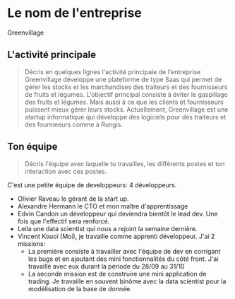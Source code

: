 # Le nom de l'entreprise
Greenvillage
## L'activité principale

> Décris en quelques lignes l'activité principale de l'entreprise
Greenvillage développe une plateforme de type Saas qui permet de gérer les stocks et les marchandises des traiteurs et des fournisseurs de fruits et légumes. L'objectif principal consiste à éviter le gaspillage des fruits et légumes. Mais aussi à ce que les clients et fournisseurs puissent mieux gérer leurs stocks. Actuellement, Greenvillage est une startup informatique qui développe des logiciels pour des traiteurs et des fournieeurs comme à Rungis.
## Ton équipe

> Décris l'équipe avec laquelle tu travailles, les différents postes et ton interaction avec ces postes.

C'est une petite équipe de developpeurs: 4 développeurs.
- Olivier Raveau le gérant de la start up. 
- Alexandre Hermann le CTO et mon maître d'apprentissage
- Edvin Candon un développeur qui deviendra bientôt le lead dev. Une fois que l'effectif sera renforcé.
- Leila une data scientist qui nous a rejoint la semaine dernière.
- Vincent Kouoï (Moi), je travaille comme apprenti développeur. J'ai 2 missions: 
    - La première consiste à travailler avec l'équipe de dev en corrigant les bugs et en ajoutant des mini fonctionnalités du côté front. J'ai travaillé avec eux durant la période du 28/09 au 31/10
    - La seconde mission est de construire une mini application de trading. Je travaille en souvent binôme avec la data scientist pour la modélisation de la base de donnée.
